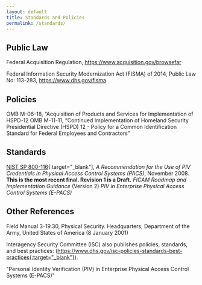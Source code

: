 ```yaml
---
layout: default
title: Standards and Policies
permalink: /standards/
---
```

## Public Law

Federal Acquisition Regulation, https://www.acquisition.gov/browsefar

Federal Information Security Modernization Act (FISMA) of 2014, Public Law No: 113-283, https://www.dhs.gov/fisma

## Policies

OMB M-06-18, “Acquisition of Products and Services for Implementation of HSPD-12
OMB M-11-11, “Continued Implementation of Homeland Security Presidential Directive (HSPD) 12 - Policy for a Common Identification Standard for Federal Employees and Contractors”

## Standards

[NIST SP 800-116](http://nvlpubs.nist.gov/nistpubs/Legacy/SP/nistspecialpublication800-116.pdf){:target="_blank"], _A Recommendation for the Use of PIV Credentials in Physical Access Control Systems (PACS)_, November 2008. **This is the most recent final. Revision 1 is a Draft.**
_FICAM  Roadmap and Implementation Guidance_ (Version 2)
_PIV in Enterprise Physical Access Control Systems (E-PACS)_

## Other References

Field Manual 3-19.30, Physical Security. Headquarters, Department of the Army, United States of America (8 January 2001)<!--FM 3-19-30 is no longer listed as in effect by the Army. See http://usacac.army.mil/sites/default/files/misc/doctrine/CDG/fms.html for active listing of FMs.-->

Interagency Security Committee (ISC) also publishes policies, standards, and best practices: (https://www.dhs.gov/isc-policies-standards-best-practices{:target="_blank"}). 

"Personal Identity Verification (PIV) in Enterprise Physical Access Control Systems (E-PACS)"

